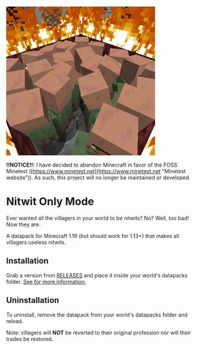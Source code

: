 ![logo](logo.png)

**!!NOTICE!!:** I have decided to abandon Minecraft in favor of the FOSS Minetest ([https://www.minetest.net](https://www.minetest.net "Minetest website")). As such, this project will no longer be maintained or developed.

# Nitwit Only Mode

Ever wanted all the villagers in your world to be nitwits? No? Well, too bad! Now they are.

A datapack for Minecraft 1.19 (but should work for 1.13+) that makes all villagers useless nitwits.

## Installation

Grab a version from [RELEASES](https://github.com/ona-li-toki-e-jan-Epiphany-tawa-mi/Nitwit-Only-Mode "Nitwit Only Mode Releases Page") and place it inside your world's datapacks folder. [See for more information.](https://minecraft.fandom.com/wiki/Tutorials/Installing_a_data_pack "A Minecraft Wiki tutorial on installing data packs")

## Uninstallation

To uninstall, remove the datapack from your world's datapacks folder and reload.

Note: villagers will **NOT** be reverted to their original profession nor will their trades be restored.
